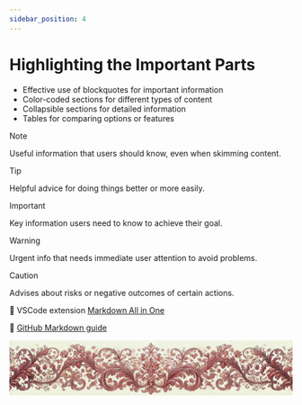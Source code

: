 ```yaml
---
sidebar_position: 4
---
```


# Highlighting the Important Parts

- Effective use of blockquotes for important information
- Color-coded sections for different types of content
- Collapsible sections for detailed information
- Tables for comparing options or features

> [!NOTE]
> Useful information that users should know, even when skimming content.

> [!TIP]
> Helpful advice for doing things better or more easily.

> [!IMPORTANT]
> Key information users need to know to achieve their goal.

> [!WARNING]
> Urgent info that needs immediate user attention to avoid problems.

> [!CAUTION]
> Advises about risks or negative outcomes of certain actions.

🔗 VSCode extension [Markdown All in One](https://marketplace.visualstudio.com/items?itemName=yzhang.markdown-all-in-one)

🔗 [GitHub Markdown guide](https://docs.github.com/en/get-started/writing-on-github/getting-started-with-writing-and-formatting-on-github/basic-writing-and-formatting-syntax)


![ornament](../red-small.png)
